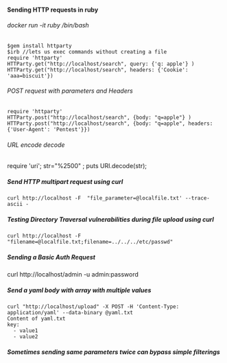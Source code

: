 #### Sending HTTP requests in ruby
###### docker run -it ruby /bin/bash
```
$gem install httparty
$irb //lets us exec commands without creating a file
require 'httparty'
HTTParty.get("http://localhost/search", query: {'q: apple'} )
HTTParty.get("http://localhost/search", headers: {'Cookie': 'aaa=biscuit'})
```

###### POST request with parameters and Headers
```
require 'httparty'
HTTParty.post("http://localhost/search", {body: "q=apple"} )
HTTParty.post("http://localhost/search", {body: "q=apple", headers: {'User-Agent': 'Pentest'}}) 
```

###### URL encode decode 
require 'uri'; str="%2500" ; puts URI.decode(str);

##### Send HTTP multipart request using curl
```
curl http://localhost -F  "file_parameter=@localfile.txt' --trace-ascii -
```

##### Testing Directory Traversal vulnerabilities during file upload using curl
```
curl http://localhost -F "filename=@localfile.txt;filename=../../../etc/passwd"
```

##### Sending a Basic Auth Request
curl http://localhost/admin -u admin:password

##### Send a yaml body with array with multiple values
```
curl "http://localhost/upload" -X POST -H 'Content-Type: application/yaml' --data-binary @yaml.txt
Content of yaml.txt
key:
  - value1
  - value2
```

##### Sometimes sending same parameters twice can bypass simple filterings
